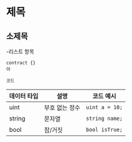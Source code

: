 # 제목
## 소제목
-리스트 항목
```
contract {}
아
```

`코드`


| 데이터 타입 | 설명           | 코드 예시         |
|------------|----------------|-------------------|
| uint       | 부호 없는 정수 | `uint a = 10;`   |
| string     | 문자열         | `string name;`   |
| bool       | 참/거짓       | `bool isTrue;`   |
